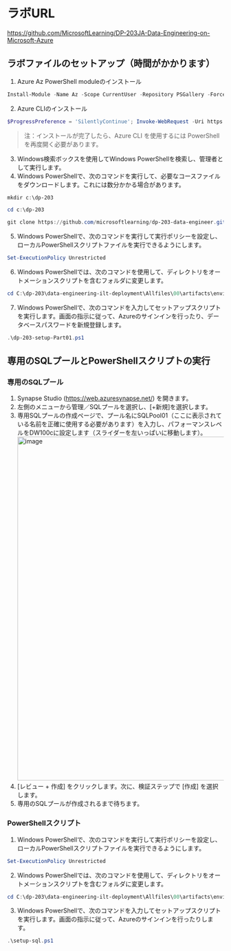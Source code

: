 # ラボURL   
https://github.com/MicrosoftLearning/DP-203JA-Data-Engineering-on-Microsoft-Azure

## ラボファイルのセットアップ（時間がかかります）
1. Azure Az PowerShell moduleのインストール
```powershell
Install-Module -Name Az -Scope CurrentUser -Repository PSGallery -Force
```
2. Azure CLIのインストール
```powershell
$ProgressPreference = 'SilentlyContinue'; Invoke-WebRequest -Uri https://aka.ms/installazurecliwindows -OutFile .\AzureCLI.msi; Start-Process msiexec.exe -Wait -ArgumentList '/I AzureCLI.msi /quiet'; rm .\AzureCLI.msi
```
> 注：インストールが完了したら、Azure CLI を使用するには PowerShell を再度開く必要があります。
3. Windows検索ボックスを使用してWindows PowerShellを検索し、管理者として実行します。
4. Windows PowerShellで、次のコマンドを実行して、必要なコースファイルをダウンロードします。これには数分かかる場合があります。
```powershell
mkdir c:\dp-203

cd c:\dp-203

git clone https://github.com/microsoftlearning/dp-203-data-engineer.git data-engineering-ilt-deployment
```
5. Windows PowerShellで、次のコマンドを実行して実行ポリシーを設定し、ローカルPowerShellスクリプトファイルを実行できるようにします。
```powershell
Set-ExecutionPolicy Unrestricted
```
6. Windows PowerShellでは、次のコマンドを使用して、ディレクトリをオートメーションスクリプトを含むフォルダに変更します。
```powershell
cd C:\dp-203\data-engineering-ilt-deployment\Allfiles\00\artifacts\environment-setup\automation\
```
7. Windows PowerShellで、次のコマンドを入力してセットアップスクリプトを実行します。画面の指示に従って、Azureのサインインを行ったり、データベースパスワードを新規登録します。
```powershell
.\dp-203-setup-Part01.ps1
```
## 専用のSQLプールとPowerShellスクリプトの実行
### 専用のSQLプール
1. Synapse Studio (https://web.azuresynapse.net/) を開きます。
1. 左側のメニューから管理／SQLプールを選択し、[+新規]を選択します。
1. 専用SQLプールの作成ページで、プール名にSQLPool01（ここに表示されている名前を正確に使用する必要があります）を入力し、パフォーマンスレベルをDW100cに設定します（スライダーを左いっぱいに移動します）。<br><img width="800" alt="image" src="https://user-images.githubusercontent.com/69043643/158264235-0df92a14-9986-471b-8f67-466062384754.png">
1. [レビュー + 作成] をクリックします。次に、検証ステップで [作成] を選択します。
1. 専用のSQLプールが作成されるまで待ちます。
### PowerShellスクリプト
1. Windows PowerShellで、次のコマンドを実行して実行ポリシーを設定し、ローカルPowerShellスクリプトファイルを実行できるようにします。
```powershell
Set-ExecutionPolicy Unrestricted
```
2. Windows PowerShellでは、次のコマンドを使用して、ディレクトリをオートメーションスクリプトを含むフォルダに変更します。
```powershell
cd C:\dp-203\data-engineering-ilt-deployment\Allfiles\00\artifacts\environment-setup\automation\
```
3. Windows PowerShellで、次のコマンドを入力してセットアップスクリプトを実行します。画面の指示に従って、Azureのサインインを行ったりします。
```powershell
.\setup-sql.ps1
```
